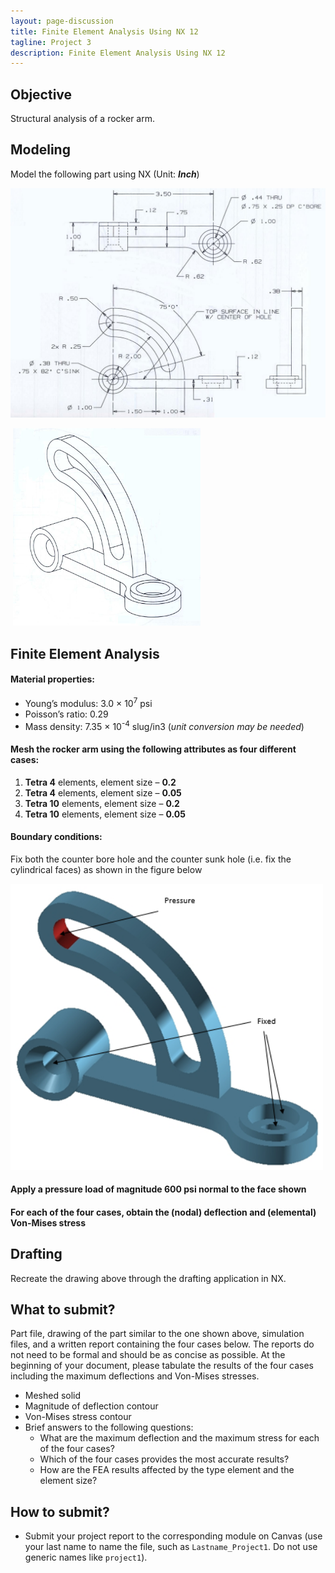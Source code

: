 ```yaml
---
layout: page-discussion
title: Finite Element Analysis Using NX 12
tagline: Project 3
description: Finite Element Analysis Using NX 12
---
```


## Objective

Structural analysis of a rocker arm.

## Modeling

Model the following part using NX (Unit: ***Inch***)

<img src="../assets/images/project-3/draft.png" width="700">

​    <img src="../assets/images/project-3/draft-3d.png" width="300">

## Finite Element Analysis

#### Material properties: 

- Young’s modulus: 3.0 × 10<sup style="color:">7</sup> psi
- Poisson’s ratio: 0.29
- Mass density: 7.35 × 10<sup style="color:">-4</sup> slug/in3 (*unit conversion may be needed*)

#### Mesh the rocker arm using the following attributes as four different cases:

1. **Tetra 4** elements, element size – **0.2**
2. **Tetra 4** elements, element size – **0.05**
3. **Tetra 10** elements, element size – **0.2**
4. **Tetra 10** elements, element size – **0.05**

#### Boundary conditions: 

Fix both the counter bore hole and the counter sunk hole (i.e. fix the cylindrical faces) as shown in the figure below

<img src="../assets/images/project-3/boundary-conditions.png" width="500">

#### Apply a pressure load of magnitude 600 psi normal to the face shown

#### For each of the four cases, obtain the (nodal) deflection and (elemental) Von-Mises stress

## Drafting

Recreate the drawing above through the drafting application in NX.

## What to submit?

Part file, drawing of the part similar to the one shown above, simulation files, and a written report containing the four cases below. The reports do not need to be formal and should be as concise as possible. At the beginning of your document, please tabulate the results of the four cases including the maximum deflections and Von-Mises stresses.

- Meshed solid
- Magnitude of deflection contour
- Von-Mises stress contour
- Brief answers to the following questions:
  - What are the maximum deflection and the maximum stress for each of the four cases?
  - Which of the four cases provides the most accurate results?
  - How are the FEA results affected by the type element and the element size?

## How to submit?

- Submit your project report to the corresponding module on Canvas (use your last name to name the file, such as `Lastname_Project1`. Do not use generic names like `project1`).
